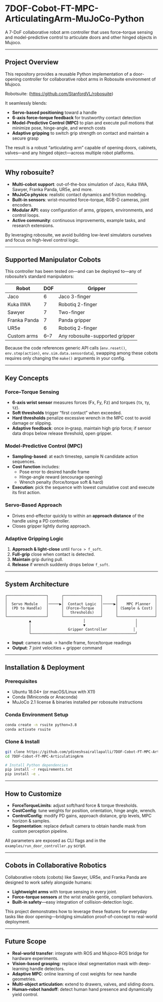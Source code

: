 # 7DOF-Cobot-FT-MPC-ArticulatingArm-MuJoCo-Python

A 7-DoF collaborative robot arm controller that uses force–torque sensing and model-predictive control to articulate doors and other hinged objects in Mujoco.

---
## Project Overview

This repository provides a reusable Python implementation of a door-opening controller for collaborative robot arms in Robosuite environment of Mujoco. 

Robotsuite: (https://github.com/StanfordVL/robosuite)

It seamlessly blends:

- **Servo-based positioning** toward a handle  
- **6-axis force–torque feedback** for trustworthy contact detection  
- **Model-Predictive Control (MPC)** to plan and execute pull motions that minimize pose, hinge-angle, and wrench costs  
- **Adaptive gripping** to switch grip strength on contact and maintain a secure grasp  

The result is a robust “articulating arm” capable of opening doors, cabinets, valves—and any hinged object—across multiple robot platforms.

---

## Why robosuite?

- **Multi-cobot support**: out-of-the-box simulation of Jaco, Kuka IIWA, Sawyer, Franka Panda, UR5e, and more.  
- **MuJoCo physics**: realistic contact dynamics and friction modeling.  
- **Built-in sensors**: wrist-mounted force–torque, RGB-D cameras, joint encoders.  
- **Modular API**: easy configuration of arms, grippers, environments, and control loops.  
- **Active community**: continuous improvements, example tasks, and research extensions.

By leveraging robosuite, we avoid building low-level simulators ourselves and focus on high-level control logic.

---

## Supported Manipulator Cobots

This controller has been tested on—and can be deployed to—any of robosuite’s standard manipulators:

| Robot         | DOF | Gripper           |
| ------------- | --- | ----------------- |
| Jaco          | 6   | Jaco 3-finger     |
| Kuka IIWA     | 7   | Robotiq 2-finger  |
| Sawyer        | 7   | Two-finger        |
| Franka Panda  | 7   | Panda gripper     |
| UR5e          | 6   | Robotiq 2-finger  |
| Custom arms   | 6–7 | Any robosuite-supported gripper |

Because the code references generic API calls (`env.reset()`, `env.step(action)`, `env.sim.data.sensordata`), swapping among these cobots requires only changing the `make()` arguments in your config.

---

## Key Concepts

### Force–Torque Sensing

- **6-axis wrist sensor** measures forces (Fx, Fy, Fz) and torques (τx, τy, τz).  
- **Soft thresholds** trigger “first contact” when exceeded.  
- **Hard thresholds** penalize excessive wrench in the MPC cost to avoid damage or slipping.  
- **Adaptive feedback**: once in‐grasp, maintain high grip force; if sensor data drops below release threshold, open gripper.

### Model-Predictive Control (MPC)

- **Sampling-based**: at each timestep, sample N candidate action sequences.  
- **Cost function** includes:  
  - Pose error to desired handle frame  
  - Hinge-angle reward (encourage opening)  
  - Wrench penalty (force/torque soft & hard)  
- **Execution**: pick the sequence with lowest cumulative cost and execute its first action.

### Servo-Based Approach

- Drives end-effector quickly to within an **approach distance** of the handle using a PD controller.  
- Closes gripper lightly during approach.

### Adaptive Gripping Logic

1. **Approach & light-close** until `force > f_soft`.  
2. **Full-grip** close when contact is detected.  
3. **Maintain** grip during pull.  
4. **Release** if wrench suddenly drops below `f_soft`.

---

## System Architecture

```text
┌──────────────────┐      ┌─────────────────┐      ┌─────────────────┐
│                  │      │                 │      │                 │
│  Servo Module    │─────▶│  Contact Logic  │─────▶│    MPC Planner  │
│  (PD to Handle)  │      │ (Force–Torque   │      │ (Sample & Cost) │
│                  │      │   thresholds)   │      │                 │
└──────────────────┘      └─────────────────┘      └─────────────────┘
           ▲                        │                       │
           │                        ▼                       │
           │                 Gripper Controller            │
           └────────────────────────────────────────────────┘
````

* **Input**: camera mask → handle frame, force/torque readings
* **Output**: 7 joint velocities + gripper command

---

## Installation & Deployment

### Prerequisites

* Ubuntu 18.04+ (or macOS/Linux with X11)
* Conda (Miniconda or Anaconda)
* MuJoCo 2.1 license & binaries installed per robosuite instructions

### Conda Environment Setup

```bash
conda create -n rsuite python=3.8
conda activate rsuite
```

### Clone & Install

```bash
git clone https://github.com/ydineshsairallapalli/7DOF-Cobot-FT-MPC-ArticulatingArm.git
cd 7DOF-Cobot-FT-MPC-ArticulatingArm

# Install Python dependencies
pip install -r requirements.txt
pip install -e .
```

---

## How to Customize

* **ForceTorqueLimits**: adjust soft/hard force & torque thresholds.
* **CostConfig**: tune weights for position, orientation, hinge angle, wrench.
* **ControlConfig**: modify PD gains, approach distance, grip levels, MPC horizon & samples.
* **Segmentation**: replace default camera to obtain handle mask from custom perception pipeline.

All parameters are exposed as CLI flags and in the `examples/run_door_controller.py` script.

---

## Cobots in Collaborative Robotics

Collaborative robots (cobots) like Sawyer, UR5e, and Franka Panda are designed to work safely alongside humans:

* **Lightweight arms** with torque sensing in every joint.
* **Force-torque sensors** at the wrist enable gentle, compliant behaviors.
* **Built-in safety**—easy integration of collision-detection logic.

This project demonstrates how to leverage these features for everyday tasks like door opening—bridging simulation proof-of-concept to real-world deployment.

---

## Future Scope

* **Real-world transfer**: integrate with ROS and Mujoco-ROS bridge for hardware experiments.
* **Vision-based grasping**: replace ideal segmentation mask with deep-learning handle detectors.
* **Adaptive MPC**: online learning of cost weights for new handle geometries.
* **Multi-object articulation**: extend to drawers, valves, and sliding doors.
* **Human–robot handoff**: detect human hand presence and dynamically yield control.

